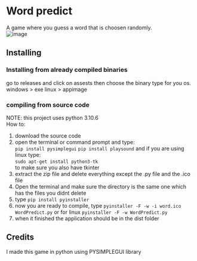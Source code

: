 # Word predict
A game where you guess a word that is choosen randomly.  
![image](https://github.com/blabla-labALT/Word-Predict/assets/92992442/43f123df-1727-4a77-be23-af61ec5a4a9d)  
## Installing
### Installing from already compiled binaries
go to releases and click on assests then choose the binary type for you os.  
windows > exe
linux > appimage
### compiling from source code
NOTE: this project uses python 3.10.6  
How to:  
1. download the source code
2. open the terminal or command prompt and type:  
```pip install pysimplegui```
```pip install playsound```
and if you are using linux type:  
```sudo apt-get install python3-tk```  
to make sure you also have tkinter  
4. extract the zip file and delete everything except the .py file and the .ico file  
5. Open the terminal and make sure the directory is the same one which has the files you didnt delete  
6. type ```pip install pyinstaller```  
7. now you are ready to compile, type ```pyinstaller -F -w -i word.ico WordPredict.py``` or for linux 
```pyinstaller -F -w WordPredict.py```
8. when it finished the application should be in the dist folder
## Credits
I made this game in python using PYSIMPLEGUI library


